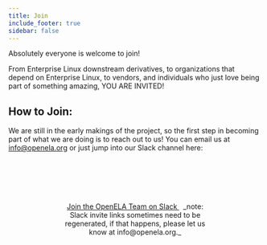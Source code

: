 ```yaml
---
title: Join
include_footer: true
sidebar: false
---
```


Absolutely everyone is welcome to join!

From Enterprise Linux downstream derivatives, to organizations that depend on Enterprise Linux, to vendors, and individuals who just love being part of something amazing, YOU ARE INVITED!

## How to Join:

We are still in the early makings of the project, so the first step in becoming part of what we are doing is to reach out to us! You can email us at info@openela.org or just jump into our Slack channel here:

<div style="text-align: center; margin: 100px;">
    <a class="button cta is-large rounded secondary-btn raised" style="text-align:center" href="https://join.slack.com/t/openela/shared_invite/zt-216xfnouv-AXPgcLwQeCPzZvuLolczdg"> Join the OpenELA Team on Slack </a>
    &nbsp;
_note: Slack invite links sometimes need to be regenerated, if that happens, please let us know at info@openela.org._</<div>